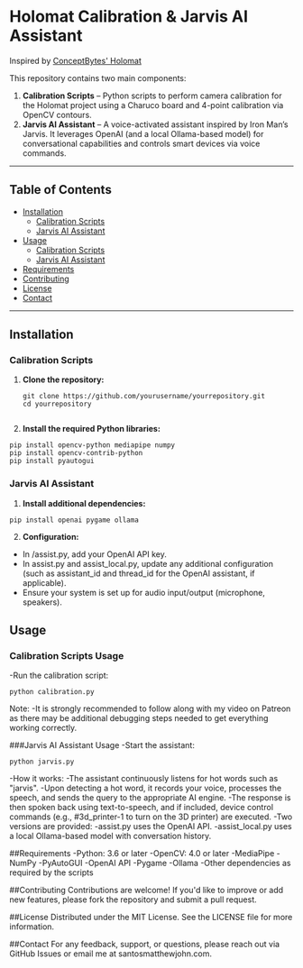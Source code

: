 # Holomat Calibration & Jarvis AI Assistant

Inspired by [ConceptBytes' Holomat](https://github.com/Concept-Bytes/Holomat)

This repository contains two main components:

1. **Calibration Scripts** – Python scripts to perform camera calibration for the Holomat project using a Charuco board and 4-point calibration via OpenCV contours.
2. **Jarvis AI Assistant** – A voice-activated assistant inspired by Iron Man’s Jarvis. It leverages OpenAI (and a local Ollama-based model) for conversational capabilities and controls smart devices via voice commands.

---

## Table of Contents

- [Installation](#installation)
  - [Calibration Scripts](#calibration-scripts)
  - [Jarvis AI Assistant](#jarvis-ai-assistant)
- [Usage](#usage)
  - [Calibration Scripts](#calibration-scripts-usage)
  - [Jarvis AI Assistant](#jarvis-ai-assistant-usage)
- [Requirements](#requirements)
- [Contributing](#contributing)
- [License](#license)
- [Contact](#contact)

---

## Installation

### Calibration Scripts

1. **Clone the repository:**
   ```
   git clone https://github.com/yourusername/yourrepository.git
   cd yourrepository


2. **Install the required Python libraries:**
  ```
  pip install opencv-python mediapipe numpy
  pip install opencv-contrib-python
  pip install pyautogui
```
### Jarvis AI Assistant

1. **Install additional dependencies:**

```
pip install openai pygame ollama
```
2. **Configuration:**

- In /assist.py, add your OpenAI API key.
- In assist.py and assist_local.py, update any additional configuration (such as assistant_id and thread_id for the OpenAI assistant, if applicable).
- Ensure your system is set up for audio input/output (microphone, speakers).

## Usage
### Calibration Scripts Usage

  -Run the calibration script:
```
python calibration.py
```
Note:
  -It is strongly recommended to follow along with my video on Patreon as there may be additional debugging steps needed to get everything working correctly.

###Jarvis AI Assistant Usage
-Start the assistant:
```
python jarvis.py
```
  -How it works:
    -The assistant continuously listens for hot words such as "jarvis".
    -Upon detecting a hot word, it records your voice, processes the speech, and sends the query to the appropriate AI engine.
    -The response is then spoken back using text-to-speech, and if included, device control commands (e.g., #3d_printer-1 to turn on the 3D printer) are executed.
    -Two versions are provided:
    -assist.py uses the OpenAI API.
    -assist_local.py uses a local Ollama-based model with conversation history.

##Requirements
-Python: 3.6 or later
-OpenCV: 4.0 or later
-MediaPipe
-NumPy
-PyAutoGUI
-OpenAI API
-Pygame
-Ollama
-Other dependencies as required by the scripts

##Contributing
Contributions are welcome! If you'd like to improve or add new features, please fork the repository and submit a pull request.

##License
Distributed under the MIT License. See the LICENSE file for more information.

##Contact
For any feedback, support, or questions, please reach out via GitHub Issues or email me at santosmatthewjohn.com.
